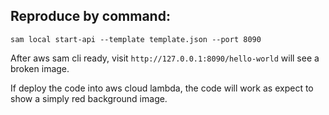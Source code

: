 ## Reproduce by command:
```
sam local start-api --template template.json --port 8090
```

After aws sam cli ready, visit `http://127.0.0.1:8090/hello-world` will see a broken image.

If deploy the code into aws cloud lambda, the code will work as expect to show a simply red background image.
